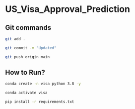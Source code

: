 # US_Visa_Approval_Prediction


## Git commands


```bash
git add .

git commit -m "Updated"

git push origin main
```
## How to Run?

```bash
conda create -n visa python 3.8 -y
```

```bash
conda activate visa
```

```bash
pip install -r requirements.txt
```

